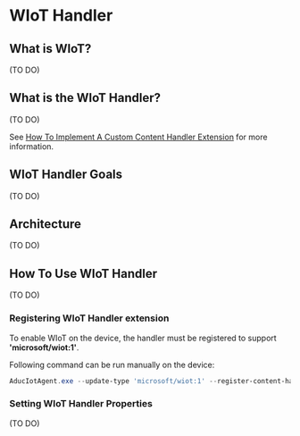 # WIoT Handler

## What is WIoT?

(TO DO)

## What is the WIoT Handler?

(TO DO)

See [How To Implement A Custom Content Handler Extension](../../../../docs/agent-reference/how-to-implement-custom-update-handler.md) for more information.

## WIoT Handler Goals

(TO DO)

## Architecture

(TO DO)

## How To Use WIoT Handler

(TO DO)

### Registering WIoT Handler extension

To enable WIoT on the device, the handler must be registered to support **'microsoft/wiot:1'**.

Following command can be run manually on the device:

```PowerShell
AducIotAgent.exe --update-type 'microsoft/wiot:1' --register-content-handler <full path to the handler file>
```

### Setting WIoT Handler Properties

(TO DO)
